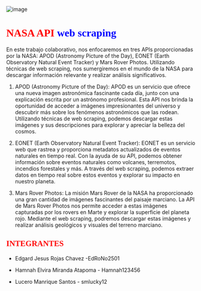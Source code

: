 ![image](https://github.com/smlucky12/NASA_web_scraping/assets/107592025/8b4aa6eb-355f-458a-869b-3e4ed0546bb0)


# <span style="color:red; font-family:'Bodoni MT Black';">NASA </span><span style="color:red; font-family:'Bodoni MT Black';">API </span><span style="color:blue; font-family:'Bodoni MT Black';">web scraping</span>


En este trabajo colaborativo, nos enfocaremos en tres APIs proporcionadas por la NASA: APOD (Astronomy Picture of the Day), EONET (Earth Observatory Natural Event Tracker) y Mars Rover Photos. Utilizando técnicas de web scraping, nos sumergiremos en el mundo de la NASA para descargar información relevante y realizar análisis significativos.

1. APOD (Astronomy Picture of the Day):
APOD es un servicio que ofrece una nueva imagen astronómica fascinante cada día, junto con una explicación escrita por un astrónomo profesional. Esta API nos brinda la oportunidad de acceder a imágenes impresionantes del universo y descubrir más sobre los fenómenos astronómicos que las rodean. Utilizando técnicas de web scraping, podemos descargar estas imágenes y sus descripciones para explorar y apreciar la belleza del cosmos.

2. EONET (Earth Observatory Natural Event Tracker):
EONET es un servicio web que rastrea y proporciona metadatos actualizados de eventos naturales en tiempo real. Con la ayuda de su API, podemos obtener información sobre eventos naturales como volcanes, terremotos, incendios forestales y más. A través del web scraping, podemos extraer datos en tiempo real sobre estos eventos y explorar su impacto en nuestro planeta.

3. Mars Rover Photos:
La misión Mars Rover de la NASA ha proporcionado una gran cantidad de imágenes fascinantes del paisaje marciano. La API de Mars Rover Photos nos permite acceder a estas imágenes capturadas por los rovers en Marte y explorar la superficie del planeta rojo. Mediante el web scraping, podremos descargar estas imágenes y realizar análisis geológicos y visuales del terreno marciano.



## <span style="color:red; font-family:'Bodoni MT Black';">INTEGRANTES</span>

- Edgard Jesus Rojas Chavez -EdRoNo2501

- Hamnah Elvira Miranda Atapoma - Hamnah123456

- Lucero Manrique Santos - smlucky12
